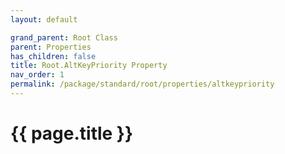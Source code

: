 ```yaml
---
layout: default

grand_parent: Root Class
parent: Properties
has_children: false
title: Root.AltKeyPriority Property
nav_order: 1
permalink: /package/standard/root/properties/altkeypriority
---
```

# {{ page.title }}
